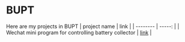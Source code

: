 # BUPT
Here are my projects in BUPT
| project name        |   link  |
| --------            | -----:  |
| Wechat mini program for controlling battery collector                |    [link](https://github.com/yunkai-zhang/BUPT/tree/main/Innovation_Competition/Wechat_Mini_Program)     | 

